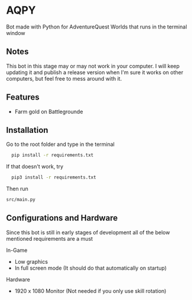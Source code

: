 
# AQPY

Bot made with Python for AdventureQuest Worlds that runs in the terminal window


## Notes
This bot in this stage may or may not work in your computer. I will keep updating it and publish a release version when I'm sure it works on other computers, but feel free to mess around with it.

## Features

- Farm gold on Battlegrounde



## Installation
Go to the root folder and type in the terminal

```bash
  pip install -r requirements.txt
```
If that doesn't work, try
```bash
  pip3 install -r requirements.txt
```

Then run
```bash
src/main.py
```
## Configurations and Hardware

Since this bot is still in early stages of development all of the below mentioned
requirements are a must

In-Game
- Low graphics
- In full screen mode (It should do that automatically on startup)

Hardware
- 1920 x 1080 Monitor (Not needed if you only use skill rotation)
